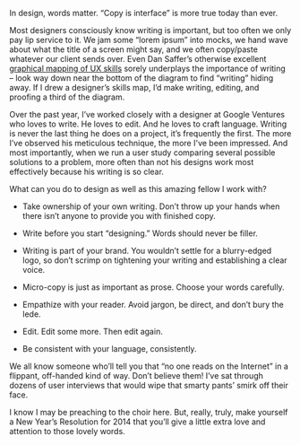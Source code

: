 

In design, words matter. “Copy is interface” is more true today than ever.

Most designers consciously know writing is important, but too often we only pay lip service to it. We jam some
“lorem ipsum” into mocks, we hand wave about what the title of a screen might say, and we often copy/paste
whatever our client sends over. Even Dan Saffer’s otherwise excellent [graphical mapping of UX
skills](http://visual.ly/disciplines-user-experience-design) sorely underplays the importance of writing –
look way down near the bottom of the diagram to find “writing” hiding away. If I drew a designer’s
skills map, I’d make writing, editing, and proofing a third of the diagram.

Over the past year, I’ve worked closely with a designer at Google Ventures who loves to write. He loves to
edit. And he loves to craft language. Writing is never the last thing he does on a project, it’s frequently
the first. The more I’ve observed his meticulous technique, the more I've been impressed. And most
importantly, when we run a user study comparing several possible solutions to a problem, more often than not
his designs work most effectively because his writing is so clear.

What can you do to design as well as this amazing fellow I work with?

 *  Take ownership of your own writing. Don’t throw up your hands when there isn’t anyone to provide you
with finished copy.

 *  Write before you start “designing.” Words should never be filler.

 *  Writing is part of your brand. You wouldn’t settle for a blurry-edged logo, so don’t scrimp on
tightening your writing and establishing a clear voice.

 *  Micro-copy is just as important as prose. Choose your words carefully.

 *  Empathize with your reader. Avoid jargon, be direct, and don’t bury the lede.

 *  Edit. Edit some more. Then edit again.

 *  Be consistent with your language, consistently.

We all know someone who’ll tell you that “no one reads on the Internet” in a flippant, off-handed kind
of way. Don’t believe them! I’ve sat through dozens of user interviews that would wipe that smarty
pants’ smirk off their face.

I know I may be preaching to the choir here. But, really, truly, make yourself a New Year’s Resolution for
2014 that you’ll give a little extra love and attention to those lovely words.